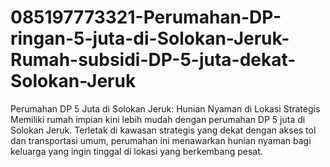 # 085197773321-Perumahan-DP-ringan-5-juta-di-Solokan-Jeruk-Rumah-subsidi-DP-5-juta-dekat-Solokan-Jeruk
Perumahan DP 5 Juta di Solokan Jeruk: Hunian Nyaman di Lokasi Strategis  Memiliki rumah impian kini lebih mudah dengan perumahan DP 5 juta di Solokan Jeruk. Terletak di kawasan strategis yang dekat dengan akses tol dan transportasi umum, perumahan ini menawarkan hunian nyaman bagi keluarga yang ingin tinggal di lokasi yang berkembang pesat.
